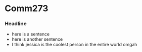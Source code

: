 Comm273
=======


### Headline
- here is a sentence
- here is another sentence
- I think jessica is the coolest person in the entire world omgah
